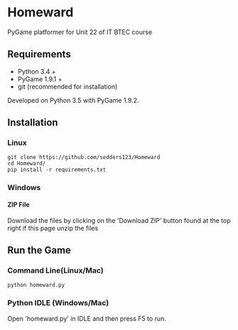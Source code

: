 # Homeward
PyGame platformer for Unit 22 of IT BTEC course

## Requirements

* Python 3.4 +
* PyGame 1.9.1 +
* git (recommended for installation)

Developed on Python 3.5 with PyGame 1.9.2.

## Installation

### Linux
    git clone https://github.com/sedders123/Homeward
    cd Homeward/
    pip install -r requirements.txt

### Windows
#### ZIP File
Download the files by clicking on the 'Download ZIP' button found at the top right if this page unzip the files 

## Run the Game
### Command Line(Linux/Mac)
    python homeward.py
### Python IDLE (Windows/Mac)
Open 'homeward.py' in IDLE and then press F5 to run.
